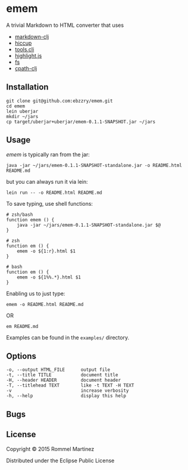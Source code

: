 emem
======================================================================

A trivial Markdown to HTML converter that uses

* [markdown-clj](https://github.com/yogthos/markdown-clj)
* [hiccup](https://github.com/weavejester/hiccup)
* [tools.cli](https://github.com/clojure/tools.cli)
* [highlight.js](https://github.com/isagalaev/highlight.js)
* [fs](https://github.com/raynes/fs/)
* [cpath-clj](https://github.com/xsc/cpath-clj)

## Installation

    git clone git@github.com:ebzzry/emem.git
    cd emem
    lein uberjar
    mkdir ~/jars
    cp target/uberjar+uberjar/emem-0.1.1-SNAPSHOT.jar ~/jars

## Usage

*emem* is typically ran from the jar:

    java -jar ~/jars/emem-0.1.1-SNAPSHOT-standalone.jar -o README.html README.md

but you can always run it via lein:

    lein run -- -o README.html README.md

To save typing, use shell functions:

    # zsh/bash
    function emem () {
        java -jar ~/jars/emem-0.1.1-SNAPSHOT-standalone.jar $@
    }
    
    # zsh
    function em () {
        emem -o ${1:r}.html $1
    }
    
    # bash
    function em () {
        emem -o ${1%%.*}.html $1
    }

Enabling us to just type:

    emem -o README.html README.md

OR

    em README.md

Examples can be found in the `examples/` directory.


## Options

    -o, --output HTML_FILE      output file
    -t, --title TITLE           document title
    -H, --header HEADER         document header
    -T, --titlehead TEXT        like -t TEXT -H TEXT
    -v                          increase verbosity
    -h, --help                  display this help

## Bugs


## License

Copyright © 2015 Rommel Martinez

Distributed under the Eclipse Public License
